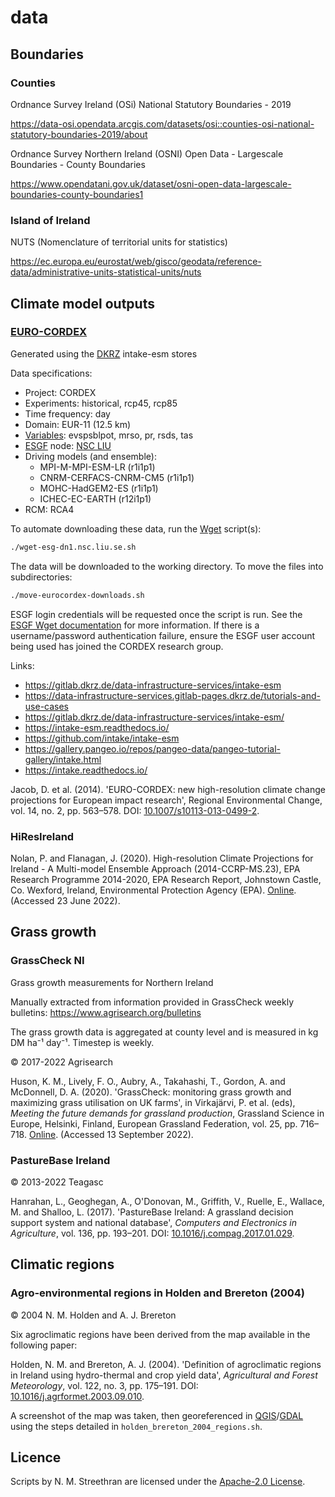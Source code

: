# data

## Boundaries

### Counties

Ordnance Survey Ireland (OSi) National Statutory Boundaries - 2019

<https://data-osi.opendata.arcgis.com/datasets/osi::counties-osi-national-statutory-boundaries-2019/about>

Ordnance Survey Northern Ireland (OSNI) Open Data - Largescale Boundaries - County Boundaries

<https://www.opendatani.gov.uk/dataset/osni-open-data-largescale-boundaries-county-boundaries1>

### Island of Ireland

NUTS (Nomenclature of territorial units for statistics)

<https://ec.europa.eu/eurostat/web/gisco/geodata/reference-data/administrative-units-statistical-units/nuts>

## Climate model outputs

### [EURO-CORDEX](https://euro-cordex.net/)

Generated using the [DKRZ] intake-esm stores

Data specifications:

- Project: CORDEX
- Experiments: historical, rcp45, rcp85
- Time frequency: day
- Domain: EUR-11 (12.5 km)
- [Variables]: evspsblpot, mrso, pr, rsds, tas
- [ESGF] node: [NSC LIU](https://nsc.liu.se/)
- Driving models (and ensemble):
  - MPI-M-MPI-ESM-LR (r1i1p1)
  - CNRM-CERFACS-CNRM-CM5 (r1i1p1)
  - MOHC-HadGEM2-ES (r1i1p1)
  - ICHEC-EC-EARTH (r12i1p1)
- RCM: RCA4

To automate downloading these data, run the [Wget] script(s):

```sh
./wget-esg-dn1.nsc.liu.se.sh
```

The data will be downloaded to the working directory.
To move the files into subdirectories:

```sh
./move-eurocordex-downloads.sh
```

ESGF login credentials will be requested once the script is run. See the [ESGF Wget documentation](https://esgf.github.io/esgf-user-support/faq.html#esgf-wget) for more information. If there is a username/password authentication failure, ensure the ESGF user account being used has joined the CORDEX research group.

Links:

- <https://gitlab.dkrz.de/data-infrastructure-services/intake-esm>
- <https://data-infrastructure-services.gitlab-pages.dkrz.de/tutorials-and-use-cases>
- <https://gitlab.dkrz.de/data-infrastructure-services/intake-esm/>
- <https://intake-esm.readthedocs.io/>
- <https://github.com/intake/intake-esm>
- <https://gallery.pangeo.io/repos/pangeo-data/pangeo-tutorial-gallery/intake.html>
- <https://intake.readthedocs.io/>

Jacob, D. et al. (2014).
'EURO-CORDEX: new high-resolution climate change projections for European impact research',
Regional Environmental Change, vol. 14, no. 2, pp. 563–578.
DOI: [10.1007/s10113-013-0499-2][Jacob].

### HiResIreland

Nolan, P. and Flanagan, J. (2020).
High-resolution Climate Projections for Ireland - A Multi-model Ensemble Approach (2014-CCRP-MS.23),
EPA Research Programme 2014-2020, EPA Research Report,
Johnstown Castle, Co. Wexford, Ireland, Environmental Protection Agency (EPA).
[Online][Nolan]. (Accessed 23 June 2022).

## Grass growth

### GrassCheck NI

Grass growth measurements for Northern Ireland

Manually extracted from information provided in GrassCheck weekly bulletins:
<https://www.agrisearch.org/bulletins>

The grass growth data is aggregated at county level and is measured in kg DM ha⁻¹ day⁻¹.
Timestep is weekly.

© 2017-2022 Agrisearch

Huson, K. M., Lively, F. O., Aubry, A., Takahashi, T., Gordon, A. and McDonnell, D. A. (2020).
'GrassCheck: monitoring grass growth and maximizing grass utilisation on UK farms',
in Virkajärvi, P. et al. (eds),
*Meeting the future demands for grassland production*,
Grassland Science in Europe, Helsinki, Finland, European Grassland Federation,
vol. 25, pp. 716–718. [Online][Huson]. (Accessed 13 September 2022).

### PastureBase Ireland

© 2013-2022 Teagasc

Hanrahan, L., Geoghegan, A., O'Donovan, M., Griffith, V., Ruelle, E., Wallace, M. and Shalloo, L. (2017).
'PastureBase Ireland: A grassland decision support system and national database',
*Computers and Electronics in Agriculture*, vol. 136, pp. 193–201.
DOI: [10.1016/j.compag.2017.01.029][Hanrahan].

## Climatic regions

### Agro-environmental regions in Holden and Brereton (2004)

© 2004 N. M. Holden and A. J. Brereton

Six agroclimatic regions have been derived from the map available in the
following paper:

Holden, N. M. and Brereton, A. J. (2004).
'Definition of agroclimatic regions in Ireland using hydro-thermal and crop yield data',
*Agricultural and Forest Meteorology*, vol. 122, no. 3, pp. 175–191.
DOI: [10.1016/j.agrformet.2003.09.010][Holden].

A screenshot of the map was taken, then georeferenced in [QGIS]/[GDAL] using the steps detailed in `holden_brereton_2004_regions.sh`.

## Licence

Scripts by N. M. Streethran are licensed under the [Apache-2.0 License][Apache].

[Apache]: https://www.apache.org/licenses/LICENSE-2.0
[DKRZ]: https://www.dkrz.de/
[ESGF]: https://esgf.llnl.gov
[GDAL]: https://gdal.org/
[Hanrahan]: https://doi.org/10.1016/j.compag.2017.01.029
[Holden]: https://doi.org/10.1016/j.agrformet.2003.09.010
[Huson]: https://www.europeangrassland.org/fileadmin/documents/Infos/Printed_Matter/Proceedings/EGF2020.pdf
[Jacob]: https://doi.org/10.1007/s10113-013-0499-2
[Nolan]: https://www.epa.ie/publications/research/climate-change/research-339-high-resolution-climate-projections-for-ireland--a-multi-model-ensemble-approach.php
[QGIS]: https://www.qgis.org/
[Variables]: https://www.wdc-climate.de/ui/codes?type=IPCC_DDC_AR5
[Wget]: https://www.gnu.org/software/wget/
